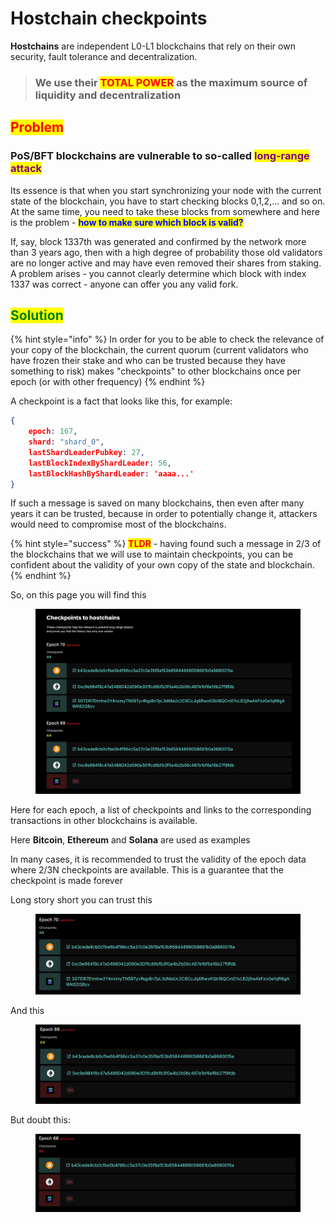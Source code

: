# Hostchain checkpoints

**Hostchains** are independent L0-L1 blockchains that rely on their own security, fault tolerance and decentralization.

> ### We use their <mark style="color:red;">TOTAL POWER</mark> as the maximum source of liquidity and decentralization

## <mark style="color:red;">Problem</mark>

### PoS/BFT blockchains are vulnerable to so-called <mark style="color:purple;">long-range attack</mark>

Its essence is that when you start synchronizing your node with the current state of the blockchain, you have to start checking blocks 0,1,2,... and so on. At the same time, you need to take these blocks from somewhere and here is the problem - <mark style="color:blue;">**how to make sure which block is valid?**</mark>

If, say, block 1337th was generated and confirmed by the network more than 3 years ago, then with a high degree of probability those old validators are no longer active and may have even removed their shares from staking. A problem arises - you cannot clearly determine which block with index 1337 was correct - anyone can offer you any valid fork.

## <mark style="color:green;">Solution</mark>

{% hint style="info" %}
In order for you to be able to check the relevance of your copy of the blockchain, the current quorum (current validators who have frozen their stake and who can be trusted because they have something to risk) makes "checkpoints" to other blockchains once per epoch (or with other frequency)
{% endhint %}

A checkpoint is a fact that looks like this, for example:

```json
{ 
    epoch: 167,
    shard: "shard_0",
    lastShardLeaderPubkey: 27,
    lastBlockIndexByShardLeader: 56,
    lastBlockHashByShardLeader: 'aaaa...'
}
```

If such a message is saved on many blockchains, then even after many years it can be trusted, because in order to potentially change it, attackers would need to compromise most of the blockchains.

{% hint style="success" %}
<mark style="color:red;">**TLDR**</mark> - having found such a message in 2/3 of the blockchains that we will use to maintain checkpoints, you can be confident about the validity of your own copy of the state and blockchain.
{% endhint %}

So, on this page you will find this

<figure><img src="../../../../.gitbook/assets/image (29).png" alt=""><figcaption></figcaption></figure>

Here for each epoch, a list of checkpoints and links to the corresponding transactions in other blockchains is available.

Here **Bitcoin**, **Ethereum** and **Solana** are used as examples

In many cases, it is recommended to trust the validity of the epoch data where 2/3N checkpoints are available. This is a guarantee that the checkpoint is made forever

Long story short you can trust this

<figure><img src="../../../../.gitbook/assets/image (26).png" alt=""><figcaption></figcaption></figure>

And this

<figure><img src="../../../../.gitbook/assets/image (27).png" alt=""><figcaption></figcaption></figure>

But doubt this:

<figure><img src="../../../../.gitbook/assets/image (28).png" alt=""><figcaption></figcaption></figure>
